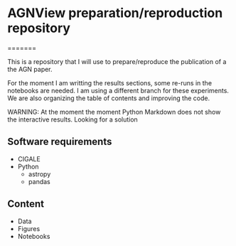 # AGNView preparation/reproduction repository

=======

This is a repository that I will use to prepare/reproduce the publication of a the AGN paper. 

For the moment I am writting the results sections, some re-runs in the notebooks are needed. I am using a different branch for these experiments. We are also organizing the table of contents and improving the code.

WARNING: At the moment the moment Python Markdown does not show the interactive results. Looking for a solution 

## Software requirements

* CIGALE
* Python
    * astropy
    * pandas

## Content

* Data
* Figures
* Notebooks
